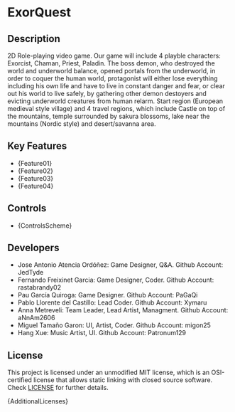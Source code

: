 # ExorQuest

## Description

2D Role-playing video game. Our game will include 4 playble characters: Exorcist, Chaman, Priest, Paladin.
The boss demon, who destroyed the world and underworld balance, opened portals from the underworld, 
in order to coquer the human world, protagonist will either lose everything including his own life and have
to live in constant danger and fear, or clear out his world to live safely, by gathering other demon destoyers and
evicting underworld creatures from human relarm. Start region (European medieval style village) and 4 travel 
regions, which include Castle on top of the mountains, temple surrounded by sakura blossoms, lake near the 
mountains (Nordic style) and desert/savanna area. 


## Key Features

 - {Feature01}
 - {Feature02}
 - {Feature03}
 - {Feature04}
 
## Controls

 - {ControlsScheme}

## Developers

 - Jose Antonio Atencia Ordóñez: Game Designer, Q&A.
   Github Account: JedTyde
 - Fernando Freixinet Garcia: Game Designer, Coder.
   Github Account: rastabrandy02
 - Pau García Quiroga: Game Designer.
   Github Account: PaGaQi
 - Pablo Llorente del Castillo: Lead Coder.
   Github Account: Xymaru
 - Anna Metreveli: Team Leader, Lead Artist, Managment.
   Github Account: aNnAm2606
 - Miguel Tamaño Garon: UI, Artist, Coder.
   Github Account: migon25
 - Hang Xue: Music Artist, UI.
   Github Account: Patronum129


## License

This project is licensed under an unmodified MIT license, which is an OSI-certified license that allows static linking with closed source software. Check [LICENSE](LICENSE) for further details.

{AdditionalLicenses}
